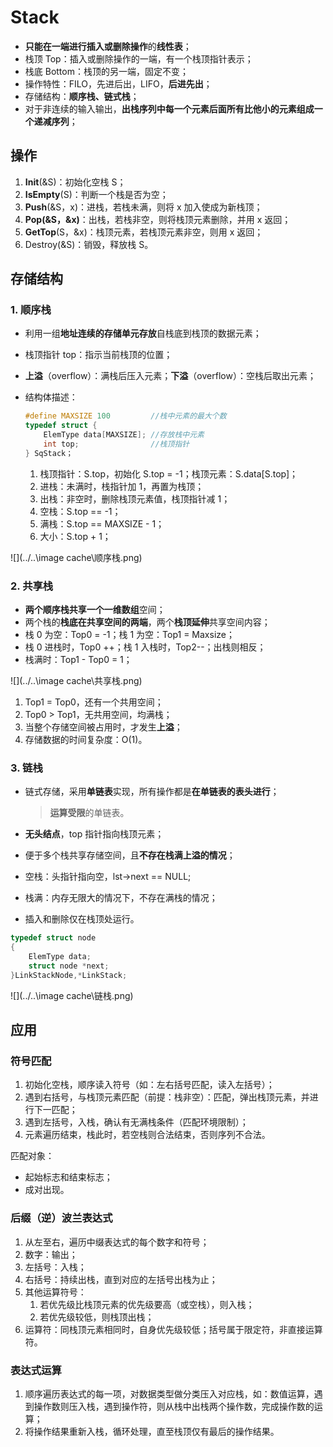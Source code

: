 # Stack

- **只能在一端进行插入或删除操作**的**线性表**；
- 栈顶 Top：插入或删除操作的一端，有一个栈顶指针表示；
- 栈底 Bottom：栈顶的另一端，固定不变；
- 操作特性：FILO，先进后出，LIFO，**后进先出**；
- 存储结构：**顺序栈、链式栈**；
- 对于非连续的输入输出，**出栈序列中每一个元素后面所有比他小的元素组成一个递减序列**；

## 操作

1. **Init**(&S)：初始化空栈 S；
2. **IsEmpty**(S)：判断一个栈是否为空；
3. **Push**(&S，x)：进栈，若栈未满，则将 x 加入使成为新栈顶；
4. **Pop(&S，&x)**：出栈，若栈非空，则将栈顶元素删除，并用 x 返回；
5. **GetTop**(S，&x)：栈顶元素，若栈顶元素非空，则用 x 返回；
6. Destroy(&S)：销毁，释放栈 S。

## 存储结构

### 1. 顺序栈

- 利用一组**地址连续的存储单元存放**自栈底到栈顶的数据元素；

- 栈顶指针 top：指示当前栈顶的位置；

- **上溢**（overflow）：满栈后压入元素；**下溢**（overflow）：空栈后取出元素；

- 结构体描述：

  ```cpp
  #define MAXSIZE 100         //栈中元素的最大个数
  typedef struct {
      ElemType data[MAXSIZE]; //存放栈中元素
      int top;                //栈顶指针
  } SqStack；
  ```

  1. 栈顶指针：S.top，初始化 S.top = -1；栈顶元素：S.data[S.top]；
  2. 进栈：未满时，栈指针加 1，再置为栈顶；
  3. 出栈：非空时，删除栈顶元素值，栈顶指针减 1；
  4. 空栈：S.top == -1；
  5. 满栈：S.top == MAXSIZE - 1；
  6. 大小：S.top + 1；

![](../..\image cache\顺序栈.png)

### 2. 共享栈

- **两个顺序栈共享一个一维数组**空间；
- 两个栈的**栈底在共享空间的两端**，两个**栈顶延伸**共享空间内容；
- 栈 0 为空：Top0 = -1；栈 1 为空：Top1 = Maxsize；
- 栈 0 进栈时，Top0 ++；栈 1 入栈时，Top2--；出栈则相反；
- 栈满时：Top1 - Top0 = 1；

![](../..\image cache\共享栈.png)

1. Top1 = Top0，还有一个共用空间；
2. Top0 > Top1，无共用空间，均满栈；
3. 当整个存储空间被占用时，才发生**上溢**；
4. 存储数据的时间复杂度：O(1)。

### 3. 链栈

- 链式存储，采用**单链表**实现，所有操作都是**在单链表的表头进行**；

  > **运算受限**的单链表。

- **无头结点**，top 指针指向栈顶元素；

- 便于多个栈共享存储空间，且**不存在栈满上溢的情况**；

- 空栈：头指针指向空，lst->next == NULL;

- 栈满：内存无限大的情况下，不存在满栈的情况；

- 插入和删除仅在栈顶处运行。

```cpp
typedef struct node
{
    ElemType data;
    struct node *next;
}LinkStackNode,*LinkStack;
```

![](../..\image cache\链栈.png)

## 应用

### 符号匹配

1. 初始化空栈，顺序读入符号（如：左右括号匹配，读入左括号）；
2. 遇到右括号，与栈顶元素匹配（前提：栈非空）：匹配，弹出栈顶元素，并进行下一匹配；
3. 遇到左括号，入栈，确认有无满栈条件（匹配环境限制）；
4. 元素遍历结束，栈此时，若空栈则合法结束，否则序列不合法。

匹配对象：

- 起始标志和结束标志；
- 成对出现。

### 后缀（逆）波兰表达式

1. 从左至右，遍历中缀表达式的每个数字和符号；
2. 数字：输出；
3. 左括号：入栈；
4. 右括号：持续出栈，直到对应的左括号出栈为止；
5. 其他运算符号：
   1. 若优先级比栈顶元素的优先级要高（或空栈），则入栈；
   2. 若优先级较低，则栈顶出栈；
6. 运算符：同栈顶元素相同时，自身优先级较低；括号属于限定符，非直接运算符。

### 表达式运算

1. 顺序遍历表达式的每一项，对数据类型做分类压入对应栈，如：数值运算，遇到操作数则压入栈，遇到操作符，则从栈中出栈两个操作数，完成操作数的运算；
2. 将操作结果重新入栈，循环处理，直至栈顶仅有最后的操作结果。